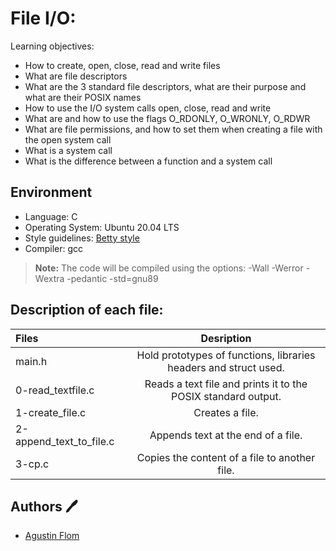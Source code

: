 # File I/O:
Learning objectives:
* How to create, open, close, read and write files
* What are file descriptors
* What are the 3 standard file descriptors, what are their purpose and what are their POSIX names
* How to use the I/O system calls open, close, read and write
* What are and how to use the flags O_RDONLY, O_WRONLY, O_RDWR
* What are file permissions, and how to set them when creating a file with the open system call
* What is a system call
* What is the difference between a function and a system call

## Environment 
* Language: C
* Operating System: Ubuntu 20.04 LTS
* Style guidelines: [Betty style](https://github.com/holbertonschool/Betty/wiki)
* Compiler: gcc 
 > **Note:** The code will be compiled using the options: -Wall -Werror -Wextra -pedantic -std=gnu89

## Description of each file:

| Files          |Desription
|:----------------|:-------------------------------:|
|main.h |Hold prototypes of functions, libraries headers and struct used.
|0-read_textfile.c | Reads a text file and prints it to the POSIX standard output.
|1-create_file.c | Creates a file.
|2-append_text_to_file.c | Appends text at the end of a file.
|3-cp.c | Copies the content of a file to another file.

## Authors :pen:

* [Agustin Flom](https://www.linkedin.com/in/agustin-f/)
